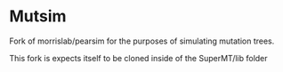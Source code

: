# Mutsim 

Fork of morrislab/pearsim for the purposes of simulating mutation trees.

This fork is expects itself to be cloned inside of the SuperMT/lib folder